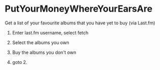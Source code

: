 # PutYourMoneyWhereYourEarsAre

Get a list of your favourite albums that you have yet to buy (via Last.fm)


1. Enter last.fm username, select fetch

2. Select the albums you own

3. Buy the albums you don't own

4. goto 2.
